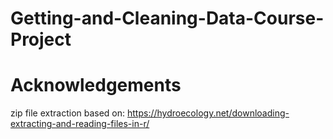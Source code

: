 # Getting-and-Cleaning-Data-Course-Project

# Acknowledgements
zip file extraction based on: https://hydroecology.net/downloading-extracting-and-reading-files-in-r/
